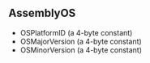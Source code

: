 ## AssemblyOS
- OSPlatformID (a 4-byte constant)
- OSMajorVersion (a 4-byte constant)
- OSMinorVersion (a 4-byte constant)
